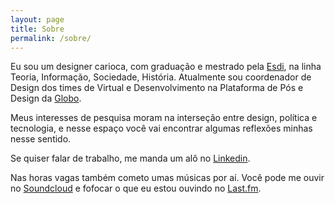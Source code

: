```yaml
---
layout: page
title: Sobre
permalink: /sobre/
---
```


Eu sou um designer carioca, com graduação e mestrado pela [Esdi](https://www.esdi.uerj.br/), na linha Teoria, Informação, Sociedade, História. Atualmente sou coordenador de Design dos times de Virtual e Desenvolvimento na Plataforma de Pós e Design da [Globo](https://www.globo.com/).

 Meus interesses de pesquisa moram na interseção entre design, política e tecnologia, e nesse espaço você vai encontrar algumas reflexões minhas nesse sentido. 

Se quiser falar de trabalho, me manda um alô no [Linkedin](https://www.linkedin.com/in/vfrancos/).

Nas horas vagas também cometo umas músicas por aí. Você pode me ouvir no [Soundcloud](https://soundcloud.com/viniciusfranco) e fofocar o que eu estou ouvindo no [Last.fm](https://www.last.fm/pt/user/Vinaciusfs).

